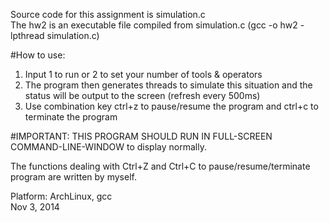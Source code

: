 Source code for this assignment is simulation.c  
The hw2 is an executable file compiled from simulation.c (gcc -o hw2 -lpthread simulation.c)  
  
  
#How to use:  
1. Input 1 to run or 2 to set your number of tools & operators  
2. The program then generates threads to simulate this situation and the status will be output to the screen (refresh every 500ms)  
3. Use combination key ctrl+z to pause/resume the program and ctrl+c to terminate the program  
  
  
#IMPORTANT: THIS PROGRAM SHOULD RUN IN FULL-SCREEN COMMAND-LINE-WINDOW to display normally.  
  
The functions dealing with Ctrl+Z and Ctrl+C to pause/resume/terminate program are written by myself.   
  
Platform: ArchLinux, gcc  
Nov 3, 2014
